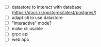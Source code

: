 - [ ] datastore to interact with database (https://docs.rs/postgres/latest/postgres/)
- [ ] adapt cli to use datastore
- [ ] "interactive" mode?
- [ ] make cli usable
- [ ] grpc api
- [ ] web app